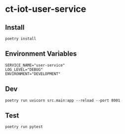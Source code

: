 # ct-iot-user-service

## Install
```
poetry install
```

## Environment Variables
```
SERVICE_NAME="user-service"
LOG_LEVEL="DEBUG"
ENVIRONMENT="DEVELOPMENT"
```

## Dev
```
poetry run uvicorn src.main:app --reload --port 8001
```

## Test
```
poetry run pytest
```
